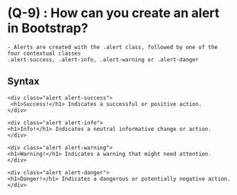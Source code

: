 # (Q-9) : How can you create an alert in Bootstrap?

    - Alerts are created with the .alert class, followed by one of the four contextual classes
    .alert-success, .alert-info, .alert-warning or .alert-danger

## Syntax

    <div class="alert alert-success">
     <h1>Success!</h1> Indicates a successful or positive action.
    </div>

    <div class="alert alert-info">
    <h1>Info!</h1> Indicates a neutral informative change or action.
    </div>

    <div class="alert alert-warning">
    <h1>Warning!</h1> Indicates a warning that might need attention.
    </div>

    <div class="alert alert-danger">
    <h1>Danger!</h1> Indicates a dangerous or potentially negative action.
    </div>
